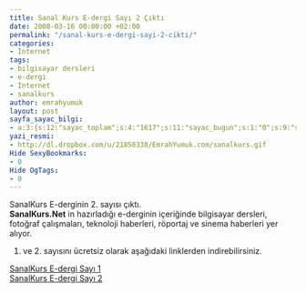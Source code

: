 ```yaml
---
title: Sanal Kurs E-dergi Sayı 2 Çıktı
date: 2008-03-16 00:00:00 +02:00
permalink: "/sanal-kurs-e-dergi-sayi-2-cikti/"
categories:
- İnternet
tags:
- bilgisayar dersleri
- e-dergi
- İnternet
- sanalkurs
author: emrahyumuk
layout: post
sayfa_sayac_bilgi:
- a:3:{s:12:"sayac_toplam";s:4:"1617";s:11:"sayac_bugun";s:1:"0";s:9:"son_okuma";s:10:"1364760584";}
yazi_resmi:
- http://dl.dropbox.com/u/21850338/EmrahYumuk.com/sanalkurs.gif
Hide SexyBookmarks:
- 0
Hide OgTags:
- 0
---
```


SanalKurs E-derginin 2. sayısı çıktı.  
**SanalKurs.Net** in hazırladığı e-derginin içeriğinde bilgisayar dersleri, fotoğraf çalışmaları, teknoloji haberleri, röportaj ve sinema haberleri yer alıyor.

1. ve 2. sayısını ücretsiz olarak aşağıdaki linklerden indirebilirsiniz.

[SanalKurs E-dergi Sayı 1][1]  
[ SanalKurs E-dergi Sayı 2][2]

 [1]: http://khtspa.blu.livefilestore.com/y1pFMNww2PAu90wl7O2lg8SXQOjstxNT0n1zy1fQrQFQ7Wiy4nOeSNL4ZTJ430Gq_Z-UOoMQLz7jo25AUYfUYGg8uDfnLLk5sD9/SanalKurs%20e-dergi%20say%C4%B1%201.rar?download
 [2]: http://is2mdw.blu.livefilestore.com/y1pFMNww2PAu90F_cOQsg9nNqYmxLmltxlnkMKiEFtwhB6sLEcU9ma_uOlgsFIbBaTs_KTxunBl0Y_HSq_yoX2aziht344SA7rx/SanalKurs%20e-dergi%20say%C4%B1%202.rar?download